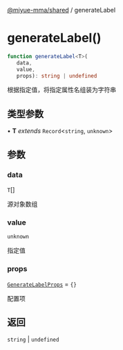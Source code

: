 [@miyue-mma/shared](../index.md) / generateLabel

# generateLabel()

```ts
function generateLabel<T>(
   data, 
   value, 
   props): string | undefined
```

根据指定值，将指定属性名组装为字符串

## 类型参数

• **T** *extends* `Record`\<`string`, `unknown`\>

## 参数

### data

`T`[]

源对象数组

### value

`unknown`

指定值

### props

[`GenerateLabelProps`](../interfaces/GenerateLabelProps.md) = `{}`

配置项

## 返回

`string` \| `undefined`
